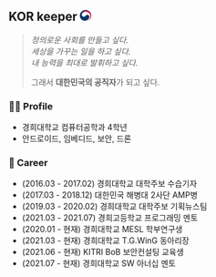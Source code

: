 ## KOR keeper <img title="korea" alt="" src="https://github.com/korkeep/korkeep/blob/main/korea.png" width="20"/>
> *정의로운 사회를 만들고 싶다.  
> 세상을 가꾸는 일을 하고 싶다.  
> 내 능력을 최대로 발휘하고 싶다.*  
> 
> 그래서 **대한민국의 공직자**가 되고 싶다.

### 🙋‍♂️ Profile
- 경희대학교 컴퓨터공학과 4학년  
- 안드로이드, 임베디드, 보안, 드론  

### 🌱 Career
- (2016.03 - 2017.02) 경희대학교 대학주보 수습기자
- (2017.03 - 2018.12) 대한민국 해병대 2사단 AMP병
- (2019.03 - 2020.02) 경희대학교 대학주보 기획뉴스팀
- (2021.03 - 2021.07) 경희고등학교 프로그래밍 멘토
- (2020.01 - 현재) 경희대학교 MESL 학부연구생
- (2021.03 - 현재) 경희대학교 T.G.WinG 동아리장
- (2021.06 - 현재) KITRI BoB 보안컨설팅 교육생
- (2021.07 - 현재) 경희대학교 SW 아너십 멘토

<!--
### 📖 Certificate
- (2021.11) 정보보안기사
- (2021.11) 정보처리기사
-->

<!--
  **korkeep/korkeep** is a ✨ _special_ ✨ repository because its `README.md` (this file) appears on your GitHub profile.
  Here are some ideas to get you started:
  - 🔭 I’m currently working on ...
  - 🌱 I’m currently learning ...
  - 👯 I’m looking to collaborate on ...
  - 🤔 I’m looking for help with ...
  - 💬 Ask me about ...
  - 📫 How to reach me: ...
  - 😄 Pronouns: ...
  - ⚡ Fun fact: ...
-->
